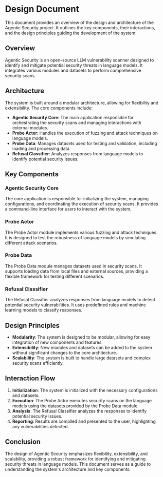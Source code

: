 # Design Document

This document provides an overview of the design and architecture of the Agentic Security project. It outlines the key components, their interactions, and the design principles guiding the development of the system.

## Overview

Agentic Security is an open-source LLM vulnerability scanner designed to identify and mitigate potential security threats in language models. It integrates various modules and datasets to perform comprehensive security scans.

## Architecture

The system is built around a modular architecture, allowing for flexibility and extensibility. The core components include:

- **Agentic Security Core**: The main application responsible for orchestrating the security scans and managing interactions with external modules.
- **Probe Actor**: Handles the execution of fuzzing and attack techniques on language models.
- **Probe Data**: Manages datasets used for testing and validation, including loading and processing data.
- **Refusal Classifier**: Analyzes responses from language models to identify potential security issues.

## Key Components

### Agentic Security Core

The core application is responsible for initializing the system, managing configurations, and coordinating the execution of security scans. It provides a command-line interface for users to interact with the system.

### Probe Actor

The Probe Actor module implements various fuzzing and attack techniques. It is designed to test the robustness of language models by simulating different attack scenarios.

### Probe Data

The Probe Data module manages datasets used in security scans. It supports loading data from local files and external sources, providing a flexible framework for testing different scenarios.

### Refusal Classifier

The Refusal Classifier analyzes responses from language models to detect potential security vulnerabilities. It uses predefined rules and machine learning models to classify responses.

## Design Principles

- **Modularity**: The system is designed to be modular, allowing for easy integration of new components and features.
- **Extensibility**: New modules and datasets can be added to the system without significant changes to the core architecture.
- **Scalability**: The system is built to handle large datasets and complex security scans efficiently.

## Interaction Flow

1. **Initialization**: The system is initialized with the necessary configurations and datasets.
1. **Execution**: The Probe Actor executes security scans on the language models using the datasets provided by the Probe Data module.
1. **Analysis**: The Refusal Classifier analyzes the responses to identify potential security issues.
1. **Reporting**: Results are compiled and presented to the user, highlighting any vulnerabilities detected.

## Conclusion

The design of Agentic Security emphasizes flexibility, extensibility, and scalability, providing a robust framework for identifying and mitigating security threats in language models. This document serves as a guide to understanding the system's architecture and key components.
